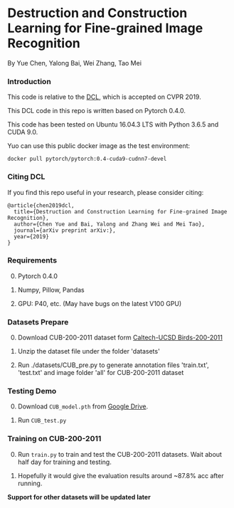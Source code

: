 # Destruction and Construction Learning for Fine-grained Image Recognition

By Yue Chen, Yalong Bai, Wei Zhang, Tao Mei

### Introduction

This code is relative to the [DCL](https://arxiv.org/), which is accepted on CVPR 2019.

This DCL code in this repo is written based on Pytorch 0.4.0.

This code has been tested on Ubuntu 16.04.3 LTS with Python 3.6.5 and CUDA 9.0.

Yuo can use this public docker image as the test environment:

```shell
docker pull pytorch/pytorch:0.4-cuda9-cudnn7-devel
```

### Citing DCL

If you find this repo useful in your research, please consider citing:

    @article{chen2019dcl,
      title={Destruction and Construction Learning for Fine-grained Image Recognition},
      author={Chen Yue and Bai, Yalong and Zhang Wei and Mei Tao},
      journal={arXiv preprint arXiv:},
      year={2019}
    }

### Requirements

0. Pytorch 0.4.0

0. Numpy, Pillow, Pandas

0. GPU: P40, etc. (May have bugs on the latest V100 GPU)

### Datasets Prepare

0. Download CUB-200-2011 dataset form [Caltech-UCSD Birds-200-2011](http://www.vision.caltech.edu/visipedia/CUB-200-2011.html)

0. Unzip the dataset file under the folder 'datasets'

0. Run ./datasets/CUB_pre.py to generate annotation files 'train.txt', 'test.txt' and image folder 'all' for CUB-200-2011 dataset

### Testing Demo

0. Download `CUB_model.pth` from [Google Drive](https://drive.google.com/file/d/1xWMOi5hADm1xMUl5dDLeP6cfjZit6nQi/view?usp=sharing).

0. Run `CUB_test.py`

### Training on CUB-200-2011

0. Run `train.py` to train and test the CUB-200-2011 datasets. Wait about half day for training and testing.

0. Hopefully it would give the evaluation results around ~87.8% acc after running.

**Support for other datasets will be updated later**
